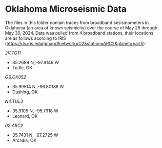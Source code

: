# Oklahoma Microseismic Data

The files in this folder contain traces from broadband sesismometers in Oklahoma (an area of known seismicity) over the course of May 29 through May 30, 2024. Data was pulled from 4 broadband stations, their locations are as follows acording to IRIS (https://ds.iris.edu/gmap/#network=O2&station=ARC2&planet=earth):

*2V.TG11*
- 35.2689 N, -97.8146 W
- Tuttle, OK

*GS.OK052*
- 35.99514 N, -96.80188 W
- Cushing, OK

*N4.TUL3*
- 35.9105 N, -95.7918 W
- Leonard, OK

*02.ARC2*
- 35.7431 N, -97.2725 W
- Arcadia, OK
